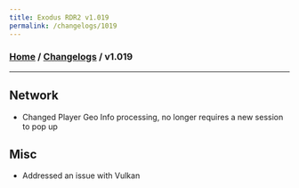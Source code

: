 ```yaml
---
title: Exodus RDR2 v1.019
permalink: /changelogs/1019
---
```

### [Home](/) / [Changelogs](/changelogs) / v1.019
---
## Network
- Changed Player Geo Info processing, no longer requires a new session to pop up

## Misc
- Addressed an issue with Vulkan
